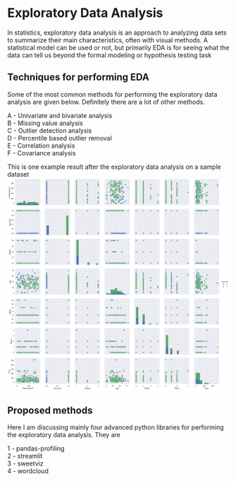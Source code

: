 # Exploratory Data Analysis

In statistics, exploratory data analysis is an approach to analyzing data sets to summarize their main characteristics, often with visual methods. A statistical model can be used or not, but primarily EDA is for seeing what the data can tell us beyond the formal modeling or hypothesis testing task

## Techniques for performing EDA

Some of the most common methods for performing the exploratory data analysis are given below. Definitely there are a lot of other methods.  

A - Univariate and bivariate analysis  
B - Missing value analysis  
C - Outlier detection analysis  
D - Percentile based outlier removal  
E - Correlation analysis  
F - Covariance analysis  

This is one example result after the exploratory data analysis on a sample dataset
![Alt text](eda.png?raw=true " Sample image of exploratory data analysis")

## Proposed methods

Here I am discussing mainly four advanced python libraries for performing the exploratory data analysis. They are  

1 - pandas-profiling  
2 - streamlit  
3 - sweetviz  
4 - wordcloud  



